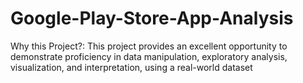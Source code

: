 # Google-Play-Store-App-Analysis
 Why this Project?: This project provides an excellent opportunity to demonstrate proficiency in data manipulation, exploratory analysis, visualization, and interpretation, using a real-world dataset

